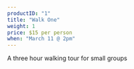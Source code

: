 ```yaml
---
productID: "1"
title: "Walk One"
weight: 1
price: $15 per person
when: "March 11 @ 2pm"
---
```


A three hour walking tour for small groups

